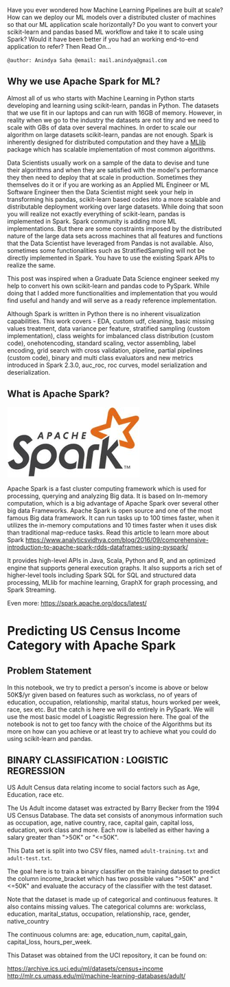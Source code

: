 
Have you ever wondered how Machine Learning Pipelines are built at scale? How can we deploy our ML models over a distributed cluster of machines so that our ML application scale horizontally? Do you want to convert your scikit-learn and pandas based ML workflow and take it to scale using Spark? Would it have been better if you had an working end-to-end application to refer? Then Read On...  

`
@author: Anindya Saha
@email: mail.anindya@gmail.com
`

## Why we use Apache Spark for ML?

Almost all of us who starts with Machine Learning in Python starts developing and learning using scikit-learn, pandas in Python. The datasets that we use fit in our laptops and can run with 16GB of memory. However, in reality when we go to the industry the datasets are not tiny and we need to scale with GBs of data over several machines. In order to scale our algorithm on large datasets scikit-learn, pandas are not enough. Spark is inherently designed for distributed computation and they have a [MLlib](https://spark.apache.org/docs/latest/ml-guide.html) package which has scalable implementation of most common algorithms. 

Data Scientists usually work on a sample of the data to devise and tune their algorithms and when they are satisfied with the model's performance they then need to deploy that at scale in production. Sometimes they themselves do it or if you are working as an Applied ML Engineer or ML Software Engineer then the Data Scientist might seek your help in transforming his pandas, scikit-learn based codes into a more scalable and distributable deployment working over large datasets. While doing that soon you will realize not exactly everything of scikit-learn, pandas is implemented in Spark. Spark community is adding more ML implementations. But there are some constraints imposed by the distributed nature of the large data sets across machines that all features and functions that the Data Scientist have leveraged from Pandas is not available. Also, sometimes some functionalities such as StratifiedSampling will not be directly implemented in Spark. You have to use the existing Spark APIs to realize the same.

This post was inspired when a Graduate Data Science engineer seeked my help to convert his own scikit-learn and pandas code to PySpark. While doing that I added more functionalities and implementation that you would find useful and handy and will serve as a ready reference implementation. 

Although Spark is written in Python there is no inherent visualization capabilities. This work covers - EDA, custom udf, cleaning, basic missing values treatment, data variance per feature, stratified sampling (custom implementation), class weights for imbalanced class distribution (custom code), onehotencoding, standard scaling, vector assembling, label encoding, grid search with cross validation, pipeline, partial pipelines (custom code), binary and multi class evaluators and new metrics introduced in Spark 2.3.0, auc_roc, roc curves, model serialization and deserialization.

## What is Apache Spark?

![](assets/spark.jpeg)

Apache Spark is a fast cluster computing framework which is used for processing, querying and analyzing Big data. It is based on In-memory computation, which is a big advantage of Apache Spark over several other big data Frameworks. Apache Spark is open source and one of the most famous Big data framework. It can run tasks up to 100 times faster, when it utilizes the in-memory computations and 10 times faster when it uses disk than traditional map-reduce tasks. Read this article to learn more about Spark
https://www.analyticsvidhya.com/blog/2016/09/comprehensive-introduction-to-apache-spark-rdds-dataframes-using-pyspark/

It provides high-level APIs in Java, Scala, Python and R, and an optimized engine that supports general execution graphs. It also supports a rich set of higher-level tools including Spark SQL for SQL and structured data processing, MLlib for machine learning, GraphX for graph processing, and Spark Streaming.

Even more: https://spark.apache.org/docs/latest/

# Predicting US Census Income Category with Apache Spark


## Problem Statement

In this notebook, we try to predict a person's income is above or below 50K$/yr given based on features such as workclass, no of years of education, occupation, relationship, marital status, hours worked per week, race, sex etc. But the catch is here we will do entirely in PySpark. We will use the most basic model of Loagistic Regression here. The goal of the notebook is not to get too fancy with the choice of the Algorithms but its more on how can you achieve or at least try to achieve what you could do using scikit-learn and pandas.

## BINARY CLASSIFICATION : LOGISTIC REGRESSION

US Adult Census data relating income to social factors such as Age, Education, race etc.

The Us Adult income dataset was extracted by Barry Becker from the 1994 US Census Database. The data set consists of anonymous information such as occupation, age, native country, race, capital gain, capital loss, education, work class and more. Each row is labelled as either having a salary greater than ">50K" or "<=50K".

This Data set is split into two CSV files, named `adult-training.txt` and `adult-test.txt`.

The goal here is to train a binary classifier on the training dataset to predict the column income_bracket which has two possible values ">50K" and "<=50K" and evaluate the accuracy of the classifier with the test dataset.

Note that the dataset is made up of categorical and continuous features. It also contains missing values. The categorical columns are: workclass, education, marital_status, occupation, relationship, race, gender, native_country

The continuous columns are: age, education_num, capital_gain, capital_loss, hours_per_week.

This Dataset was obtained from the UCI repository, it can be found on:

https://archive.ics.uci.edu/ml/datasets/census+income  
http://mlr.cs.umass.edu/ml/machine-learning-databases/adult/

